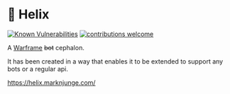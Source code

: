 # 🤖 Helix

[![Known Vulnerabilities](https://snyk.io/test/github/MarkNjunge/helix/badge.svg?targetFile=package.json)](https://snyk.io/test/github/MarkNjunge/helix?targetFile=package.json)
[![contributions welcome](https://img.shields.io/badge/contributions-welcome-brightgreen.svg?style=flat)](https://github.com/MarkNjunge/helix/blob/master/CONTRIBUTING.MD)

A [Warframe](https://www.warframe.com/) ~~bot~~ cephalon.

It has been created in a way that enables it to be extended to support any bots or a regular api.

https://helix.marknjunge.com/
